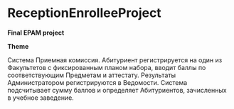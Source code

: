 # ReceptionEnrolleeProject

__Final EPAM project__

**Theme**

Система Приемная комиссия. Абитуриент регистрируется на один 
из Факультетов с фиксированным планом набора, вводит баллы по 
соответствующим Предметам и аттестату. Результаты Администратором 
регистрируются в Ведомости. Система подсчитывает сумму баллов и 
определяет Абитуриентов, зачисленных в учебное заведение.

